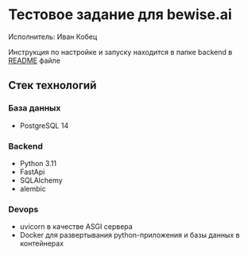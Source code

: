 # Тестовое задание для bewise.ai

Исполнитель: Иван Кобец

Инструкция по настройке и запуску находится в папке backend в [README](https://github.com/vanvanich9/test_task_bewise_ai/blob/dev/backend/README.md) файле

## Стек технологий

### База данных

- PostgreSQL 14

### Backend

- Python 3.11
- FastApi
- SQLAlchemy
- alembic

### Devops

- uvicorn в качестве ASGI сервера
- Docker для развертывания python-приложения и базы данных в контейнерах